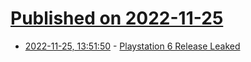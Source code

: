 # [Published on 2022-11-25](index.md)

* [2022-11-25, 13:51:50](https://news.ycombinator.com/item?id=33742347) - [Playstation 6 Release Leaked](https://hypebeast.com/2022/11/sony-playstation-6-ps6-release-date-leak-news)
